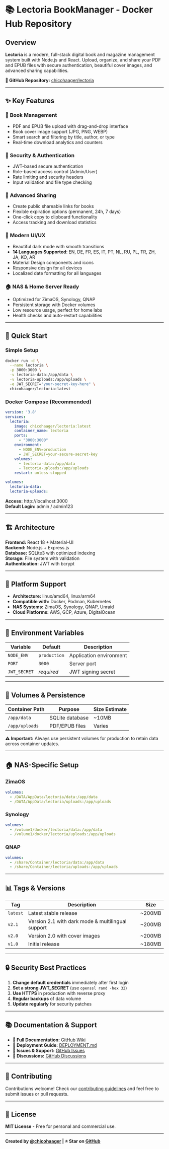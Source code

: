 # 📚 Lectoria BookManager - Docker Hub Repository

## Overview

**Lectoria** is a modern, full-stack digital book and magazine management system built with Node.js and React. Upload, organize, and share your PDF and EPUB files with secure authentication, beautiful cover images, and advanced sharing capabilities.

**🔗 GitHub Repository:** [chicohaager/lectoria](https://github.com/chicohaager/lectoria)

---

## ✨ Key Features

### 📖 **Book Management**
- PDF and EPUB file upload with drag-and-drop interface
- Book cover image support (JPG, PNG, WEBP)
- Smart search and filtering by title, author, or type
- Real-time download analytics and counters

### 🔐 **Security & Authentication** 
- JWT-based secure authentication
- Role-based access control (Admin/User)
- Rate limiting and security headers
- Input validation and file type checking

### 🚀 **Advanced Sharing**
- Create public shareable links for books
- Flexible expiration options (permanent, 24h, 7 days)
- One-click copy to clipboard functionality
- Access tracking and download statistics

### 🎨 **Modern UI/UX**
- Beautiful dark mode with smooth transitions
- **14 Languages Supported**: EN, DE, FR, ES, IT, PT, NL, RU, PL, TR, ZH, JA, KO, AR
- Material Design components and icons
- Responsive design for all devices
- Localized date formatting for all languages

### 🏠 **NAS & Home Server Ready**
- Optimized for ZimaOS, Synology, QNAP
- Persistent storage with Docker volumes
- Low resource usage, perfect for home labs
- Health checks and auto-restart capabilities

---

## 🚀 Quick Start

### Simple Setup
```bash
docker run -d \
  --name lectoria \
  -p 3000:3000 \
  -v lectoria-data:/app/data \
  -v lectoria-uploads:/app/uploads \
  -e JWT_SECRET="your-secret-key-here" \
  chicohaager/lectoria:latest
```

### Docker Compose (Recommended)
```yaml
version: '3.8'
services:
  lectoria:
    image: chicohaager/lectoria:latest
    container_name: lectoria
    ports:
      - "3000:3000"
    environment:
      - NODE_ENV=production
      - JWT_SECRET=your-secure-secret-key
    volumes:
      - lectoria-data:/app/data
      - lectoria-uploads:/app/uploads
    restart: unless-stopped

volumes:
  lectoria-data:
  lectoria-uploads:
```

**Access:** http://localhost:3000  
**Default Login:** admin / admin123

---

## 🏗️ Architecture

**Frontend:** React 18 + Material-UI  
**Backend:** Node.js + Express.js  
**Database:** SQLite3 with optimized indexing  
**Storage:** File system with validation  
**Authentication:** JWT with bcrypt  

---

## 📱 Platform Support

- **Architecture:** linux/amd64, linux/arm64
- **Compatible with:** Docker, Podman, Kubernetes
- **NAS Systems:** ZimaOS, Synology, QNAP, Unraid
- **Cloud Platforms:** AWS, GCP, Azure, DigitalOcean

---

## 🔧 Environment Variables

| Variable | Default | Description |
|----------|---------|-------------|
| `NODE_ENV` | `production` | Application environment |
| `PORT` | `3000` | Server port |
| `JWT_SECRET` | *required* | JWT signing secret |

---

## 💾 Volumes & Persistence

| Container Path | Purpose | Size Estimate |
|---------------|---------|---------------|
| `/app/data` | SQLite database | ~10MB |
| `/app/uploads` | PDF/EPUB files | Varies |

**⚠️ Important:** Always use persistent volumes for production to retain data across container updates.

---

## 🏠 NAS-Specific Setup

### ZimaOS
```yaml
volumes:
  - /DATA/AppData/lectoria/data:/app/data
  - /DATA/AppData/lectoria/uploads:/app/uploads
```

### Synology
```yaml
volumes:
  - /volume1/docker/lectoria/data:/app/data  
  - /volume1/docker/lectoria/uploads:/app/uploads
```

### QNAP
```yaml
volumes:
  - /share/Container/lectoria/data:/app/data
  - /share/Container/lectoria/uploads:/app/uploads
```

---

## 📊 Tags & Versions

| Tag | Description | Size |
|-----|-------------|------|
| `latest` | Latest stable release | ~200MB |
| `v2.1` | Version 2.1 with dark mode & multilingual support | ~200MB |
| `v2.0` | Version 2.0 with cover images | ~200MB |
| `v1.0` | Initial release | ~180MB |

---

## 🔒 Security Best Practices

1. **Change default credentials** immediately after first login
2. **Set a strong JWT_SECRET** (use `openssl rand -hex 32`)
3. **Use HTTPS** in production with reverse proxy
4. **Regular backups** of data volume
5. **Update regularly** for security patches

---

## 📚 Documentation & Support

- **📖 Full Documentation:** [GitHub Wiki](https://github.com/chicohaager/lectoria/wiki)
- **🚀 Deployment Guide:** [DEPLOYMENT.md](https://github.com/chicohaager/lectoria/blob/main/DEPLOYMENT.md)
- **🐛 Issues & Support:** [GitHub Issues](https://github.com/chicohaager/lectoria/issues)
- **💬 Discussions:** [GitHub Discussions](https://github.com/chicohaager/lectoria/discussions)

---

## 🤝 Contributing

Contributions welcome! Check our [contributing guidelines](https://github.com/chicohaager/lectoria/blob/main/CONTRIBUTING.md) and feel free to submit issues or pull requests.

---

## 📄 License

**MIT License** - Free for personal and commercial use.

---

**Created by [@chicohaager](https://github.com/chicohaager) | ⭐ Star on [GitHub](https://github.com/chicohaager/lectoria)**